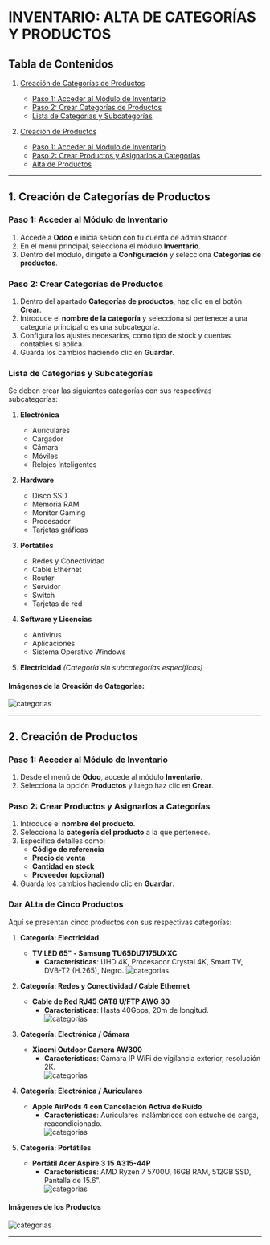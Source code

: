 # INVENTARIO: ALTA DE CATEGORÍAS Y PRODUCTOS

## Tabla de Contenidos

1. [Creación de Categorías de Productos](#1-creación-de-categorías-de-productos)  
   - [Paso 1: Acceder al Módulo de Inventario](#paso-1-acceder-al-módulo-de-inventario)  
   - [Paso 2: Crear Categorías de Productos](#paso-2-crear-categorías-de-productos)  
   - [Lista de Categorías y Subcategorías](#lista-de-categorías-y-subcategorías)  

2. [Creación de Productos](#2-creación-de-productos)  
   - [Paso 1: Acceder al Módulo de Inventario](#paso-1-acceder-al-módulo-de-inventario-1)  
   - [Paso 2: Crear Productos y Asignarlos a Categorías](#paso-2-crear-productos-y-asignarlos-a-categorías)  
   - [Alta de Productos](#Dar-ALta-de-Cinco-Productos)  

---

## 1. Creación de Categorías de Productos

### Paso 1: Acceder al Módulo de Inventario  

1. Accede a **Odoo** e inicia sesión con tu cuenta de administrador.  
2. En el menú principal, selecciona el módulo **Inventario**.  
3. Dentro del módulo, dirígete a **Configuración** y selecciona **Categorías de productos**.  

### Paso 2: Crear Categorías de Productos  

1. Dentro del apartado **Categorías de productos**, haz clic en el botón **Crear**.  
2. Introduce el **nombre de la categoría** y selecciona si pertenece a una categoría principal o es una subcategoría.  
3. Configura los ajustes necesarios, como tipo de stock y cuentas contables si aplica.  
4. Guarda los cambios haciendo clic en **Guardar**.  

### Lista de Categorías y Subcategorías  

Se deben crear las siguientes categorías con sus respectivas subcategorías:  

1. **Electrónica**  
   - Auriculares  
   - Cargador  
   - Cámara  
   - Móviles  
   - Relojes Inteligentes  

2. **Hardware**  
   - Disco SSD  
   - Memoria RAM  
   - Monitor Gaming  
   - Procesador  
   - Tarjetas gráficas  

3. **Portátiles**  
   - Redes y Conectividad  
   - Cable Ethernet  
   - Router  
   - Servidor  
   - Switch  
   - Tarjetas de red  

4. **Software y Licencias**  
   - Antivirus  
   - Aplicaciones  
   - Sistema Operativo Windows  

5. **Electricidad** *(Categoría sin subcategorías específicas)*  

#### Imágenes de la Creación de Categorías:  
 ![categorias](img/categorias.png)  

---

## 2. Creación de Productos  

### Paso 1: Acceder al Módulo de Inventario  

1. Desde el menú de **Odoo**, accede al módulo **Inventario**.  
2. Selecciona la opción **Productos** y luego haz clic en **Crear**.  

### Paso 2: Crear Productos y Asignarlos a Categorías  

1. Introduce el **nombre del producto**.  
2. Selecciona la **categoría del producto** a la que pertenece.  
3. Especifica detalles como:  
   - **Código de referencia**  
   - **Precio de venta**  
   - **Cantidad en stock**  
   - **Proveedor (opcional)**  
4. Guarda los cambios haciendo clic en **Guardar**.  

### Dar ALta de Cinco Productos  

Aquí se presentan cinco productos con sus respectivas categorías:  

1. **Categoría: Electricidad**  
   - **TV LED 65" - Samsung TU65DU7175UXXC**  
     - **Características**: UHD 4K, Procesador Crystal 4K, Smart TV, DVB-T2 (H.265), Negro.
![categorias](img/tv.png)

2. **Categoría: Redes y Conectividad / Cable Ethernet**  
   - **Cable de Red RJ45 CAT8 U/FTP AWG 30**  
     - **Características**: Hasta 40Gbps, 20m de longitud.  
![categorias](/site/img/cable.png)

3. **Categoría: Electrónica / Cámara**  
   - **Xiaomi Outdoor Camera AW300**  
     - **Características**: Cámara IP WiFi de vigilancia exterior, resolución 2K.  
![categorias](img/camara.png)

4. **Categoría: Electrónica / Auriculares**  
   - **Apple AirPods 4 con Cancelación Activa de Ruido**  
     - **Características**: Auriculares inalámbricos con estuche de carga, reacondicionado.  
![categorias](img/airpods.png)

5. **Categoría: Portátiles**  
   - **Portátil Acer Aspire 3 15 A315-44P**  
     - **Características**: AMD Ryzen 7 5700U, 16GB RAM, 512GB SSD, Pantalla de 15.6".  
![categorias](img/portatil.png)

#### Imágenes de los Productos  
![categorias](img/productos.png)   

---

 


